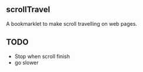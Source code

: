 scrollTravel
--------------
A bookmarklet to make scroll travelling on web pages.

TODO
------

- Stop when scroll finish
- go slower

